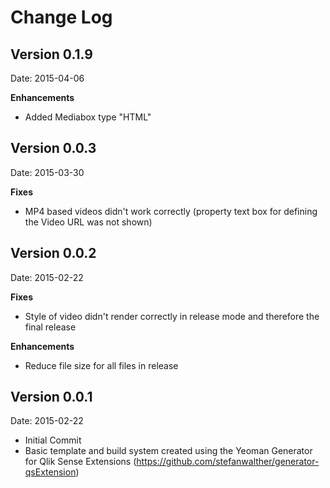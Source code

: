 # Change Log

## Version 0.1.9
Date: 2015-04-06

**Enhancements**
* Added Mediabox type "HTML"

## Version 0.0.3
Date: 2015-03-30

**Fixes**
* MP4 based videos didn't work correctly (property text box for defining the Video URL was not shown)


## Version 0.0.2
Date: 2015-02-22

**Fixes**
* Style of video didn't render correctly in release mode and therefore the final release

**Enhancements**
* Reduce file size for all files in release

## Version 0.0.1
Date: 2015-02-22

* Initial Commit
* Basic template and build system created using the Yeoman Generator for Qlik Sense Extensions (https://github.com/stefanwalther/generator-qsExtension)
